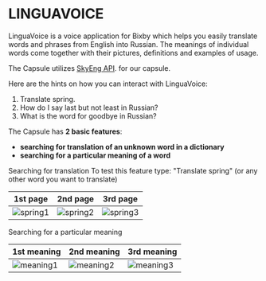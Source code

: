 # LINGUAVOICE

LinguaVoice is a voice application for Bixby which helps you easily translate words and phrases from English into Russian. The meanings of individual words come together with their pictures, definitions and examples of usage.

The Capsule utilizes [SkyEng API](https://dictionary.skyeng.ru/doc/api/external). for our capsule.

Here are the hints on how you can interact with LinguaVoice:
1. Translate spring.
2. How do I say last but not least in Russian?
3. What is the word for goodbye in Russian?

The Capsule has **2 basic features**: 
* **searching for translation of an unknown word in a dictionary**
* **searching for a particular meaning of a word**


Searching for translation
To test this feature type: "Translate spring" (or any other word you want to translate)


1st page | 2nd page | 3rd page |
------------ | ------------- | ------|
![spring1](https://user-images.githubusercontent.com/32018873/62656385-e98a0100-b918-11e9-92f9-81ba60e61d24.png) | ![spring2](https://user-images.githubusercontent.com/32018873/62657075-7a151100-b91a-11e9-817b-aaa555b8352f.png) | ![spring3](https://user-images.githubusercontent.com/32018873/62657173-b8123500-b91a-11e9-88e5-2d9b1b51425f.png)


Searching for a particular meaning

1st meaning | 2nd meaning | 3rd meaning |
------------ | ------------- | ------|
![meaning1](https://user-images.githubusercontent.com/32018873/62657347-2656f780-b91b-11e9-9a30-95d0ae2e3792.png) | ![meaning2](https://user-images.githubusercontent.com/32018873/62657350-2951e800-b91b-11e9-83dc-05e0e959e877.png) | ![meaning3](https://user-images.githubusercontent.com/32018873/62657354-2bb44200-b91b-11e9-81b7-7a351996e2e8.png)
